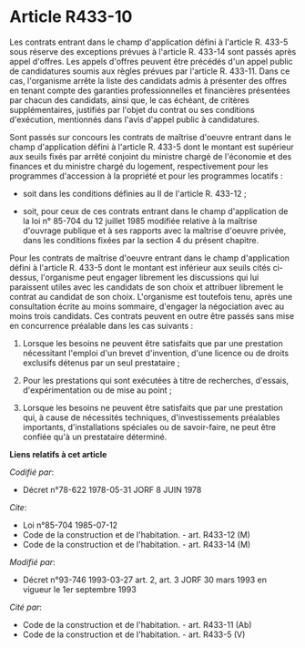 # Article R433-10

Les contrats entrant dans le champ d'application défini à l'article R. 433-5 sous réserve des exceptions prévues à l'article
R. 433-14 sont passés après appel d'offres. Les appels d'offres peuvent être précédés d'un appel public de candidatures
soumis aux règles prévues par l'article R. 433-11. Dans ce cas, l'organisme arrête la liste des candidats admis à présenter
des offres en tenant compte des garanties professionnelles et financières présentées par chacun des candidats, ainsi que, le
cas échéant, de critères supplémentaires, justifiés par l'objet du contrat ou ses conditions d'exécution, mentionnés dans
l'avis d'appel public à candidatures.

Sont passés sur concours les contrats de maîtrise d'oeuvre entrant dans le champ d'application défini à l'article R. 433-5
dont le montant est supérieur aux seuils fixés par arrêté conjoint du ministre chargé de l'économie et des finances et du
ministre chargé du logement, respectivement pour les programmes d'accession à la propriété et pour les programmes locatifs :

- soit dans les conditions définies au II de l'article R. 433-12 ;

- soit, pour ceux de ces contrats entrant dans le champ d'application de la loi n° 85-704 du 12 juillet 1985 modifiée
relative à la maîtrise d'ouvrage publique et à ses rapports avec la maîtrise d'oeuvre privée, dans les conditions fixées par
la section 4 du présent chapitre.

Pour les contrats de maîtrise d'oeuvre entrant dans le champ d'application défini à l'article R. 433-5 dont le montant est
inférieur aux seuils cités ci-dessus, l'organisme peut engager librement les discussions qui lui paraissent utiles avec les
candidats de son choix et attribuer librement le contrat au candidat de son choix. L'organisme est toutefois tenu, après une
consultation écrite au moins sommaire, d'engager la négociation avec au moins trois candidats. Ces contrats peuvent en outre
être passés sans mise en concurrence préalable dans les cas suivants :

1. Lorsque les besoins ne peuvent être satisfaits que par une prestation nécessitant l'emploi d'un brevet d'invention, d'une
licence ou de droits exclusifs détenus par un seul prestataire ;

2. Pour les prestations qui sont exécutées à titre de recherches, d'essais, d'expérimentation ou de mise au point ;

3. Lorsque les besoins ne peuvent être satisfaits que par une prestation qui, à cause de nécessités techniques,
d'investissements préalables importants, d'installations spéciales ou de savoir-faire, ne peut être confiée qu'à un
prestataire déterminé.

**Liens relatifs à cet article**

_Codifié par_:

  - Décret n°78-622 1978-05-31 JORF 8 JUIN 1978

_Cite_:

  - Loi n°85-704 1985-07-12
  - Code de la construction et de l'habitation. - art. R433-12 (M)
  - Code de la construction et de l'habitation. - art. R433-14 (M)

_Modifié par_:

  - Décret n°93-746 1993-03-27 art. 2, art. 3 JORF 30 mars 1993 en vigueur le 1er septembre 1993

_Cité par_:

  - Code de la construction et de l'habitation. - art. R433-11 (Ab)
  - Code de la construction et de l'habitation. - art. R433-5 (V)
